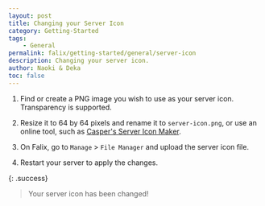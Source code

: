 ```yaml
---
layout: post
title: Changing your Server Icon
category: Getting-Started
tags:
    - General
permalink: falix/getting-started/general/server-icon
description: Changing your server icon.
author: Naoki & Deka
toc: false
---
```


1. Find or create a PNG image you wish to use as your server icon. Transparency is supported.

2. Resize it to 64 by 64 pixels and rename it to `server-icon.png`, or use an online tool, such as [Casper's Server Icon Maker](https://casperslab.me/falix/server-icon-maker/).

3. On Falix, go to `Manage` > `File Manager` and upload the server icon file.

4. Restart your server to apply the changes.

{: .success}
> Your server icon has been changed!